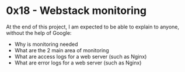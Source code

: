 # 0x18 - Webstack monitoring

At the end of this project, I am expected to be able to explain to anyone, without the help of Google:
* Why is monitoring needed
* What are the 2 main area of monitoring
* What are access logs for a web server (such as Nginx)
* What are error logs for a web server (such as Nginx)

